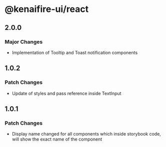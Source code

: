 # @kenaifire-ui/react

## 2.0.0

### Major Changes

- Implementation of Tooltip and Toast notification components

## 1.0.2

### Patch Changes

- Update of styles and pass reference inside TextInput

## 1.0.1

### Patch Changes

- Display name changed for all components which inside storybook code, will show the exact name of the component
